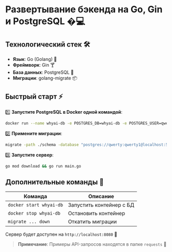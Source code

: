 # **Развертывание бэкенда на Go, Gin и PostgreSQL** �💻

## **Технологический стек** 🛠️
- **Язык**: Go (Golang) 🐹
- **Фреймворк**: Gin 🍸
- **База данных**: PostgreSQL 🐘
- **Миграции**: golang-migrate 📦

## **Быстрый старт** ⚡

1️⃣ **Запустите PostgreSQL в Docker одной командой**:
```bash
docker run --name whyai-db -e POSTGRES_DB=whyai-db -e POSTGRES_USER=qwerty -e POSTGRES_PASSWORD=qwerty1 -p 5432:5432 -d postgres
```

2️⃣ **Примените миграции**:
```bash
migrate -path ./schema -database "postgres://qwerty:qwerty1@localhost:5432/whyai-db?sslmode=disable" up
```

3️⃣ **Запустите сервер**:
```bash
go mod download && go run main.go
```

## **Дополнительные команды** 🔧

| Команда | Описание |
|---------|----------|
| `docker start whyai-db` | Запустить контейнер с БД |
| `docker stop whyai-db` | Остановить контейнер |
| `migrate ... down` | Откатить миграции |

Сервер будет доступен на `http://localhost:8080` 🎉

> **Примечание**: Примеры API-запросов находятся в папке `requests` 📂